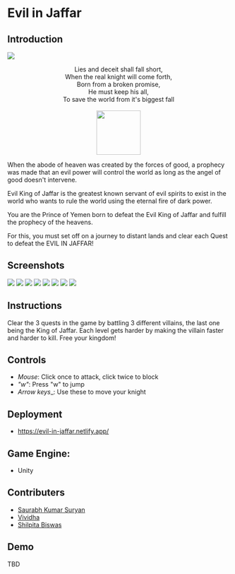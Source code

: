 # Evil in Jaffar
## Introduction
<img src="images/1.png">

<p align="center">
Lies and deceit shall fall short,<br/>  
When the real knight will come forth,<br/>  
Born from a broken promise,<br/>  
He must keep his all,<br/>  
To save the world from it's biggest fall<br/>
<br/> 
 
<img src="images/HeroKnight.png" width=100>
</p>

When the abode of heaven was created by the forces of good, a prophecy was made that an evil power will control the world as long as the angel of good doesn't intervene. 

Evil King of Jaffar is the greatest known servant of evil spirits to exist in the world who wants to rule the world using the eternal fire of dark power.

You are the Prince of Yemen born to defeat the Evil King of Jaffar and fulfill the prophecy of the heavens.

For this, you must set off on a journey to distant lands and clear each Quest to defeat the EVIL IN JAFFAR!

## Screenshots

<img src="images/2.png">
<img src="images/3.png">
<img src="images/4.png">
<img src="images/5.png">
<img src="images/6.png">
<img src="images/7.png">
<img src="images/8.png">
<img src="images/9.png">

## Instructions
Clear the 3 quests in the game by battling 3 different villains, the last one being the King of Jaffar. Each level gets harder by making the villain faster and harder to kill. Free your kingdom! 

## Controls
 - _Mouse_: Click once to attack, click twice to block
 - _"w"_: Press "w" to jump
 - _Arrow keys__: Use these to move your knight

## Deployment
 - https://evil-in-jaffar.netlify.app/

## Game Engine:
 - Unity 
 
## Contributers
 - [Saurabh Kumar Suryan](https://github.com/sksuryan)
 - [Vividha](https://github.com/V2dha)
 - [Shilpita Biswas](https://github.com/sh-biswas)
 
## Demo
TBD
